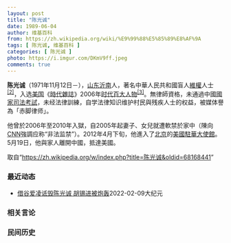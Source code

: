 ```yaml
---
layout: post
title: "陈光诚"
date: 1989-06-04
author: 维基百科
from: https://zh.wikipedia.org/wiki/%E9%99%88%E5%85%89%E8%AF%9A
tags: [ 陈光诚, 维基百科 ]
categories: [ 陈光诚 ]
photo: https://i.imgur.com/DKmV9ff.jpeg
comments: true
---
```

<div class="mw-parser-output"><div id="noteTA-d8dbe8c4" class="noteTA"><div class="noteTA-local"><div data-noteta-code="zh-cn:克里斯蒂安·贝尔; zh-tw:克里斯汀·貝爾; zh-hk:基斯頓比爾;"></div><div data-noteta-code="zh-cn:希拉里;zh:希拉莉;zh-hant:希拉蕊;zh-tw:希拉蕊;zh-sg:希拉莉;zh-hk:希拉里;zh-mo:希拉里;"></div><div data-noteta-code="zh-cn:克林顿;zh-hk:克林頓;zh-hant:柯林頓;zh-tw:柯林頓;zh-mo:克林頓;"></div></div></div>

<p><b>陈光诚</b>（1971年11月12日<span class="useeditintro" title="Template:BLP editintro">－</span>），<a href="/wiki/%E5%B1%B1%E4%B8%9C" class="mw-redirect" title="山东">山东</a><a href="/wiki/%E6%B2%82%E5%8D%97" class="mw-redirect" title="沂南">沂南</a>人，著名中華人民共和國盲人<a href="/wiki/%E7%B6%AD%E6%AC%8A" class="mw-redirect" title="維權">維權</a>人士<sup id="cite_ref-c11chen_2-0" class="reference"><a href="#cite_note-c11chen-2">[2]</a></sup>，入选<a href="/wiki/%E7%BE%8E%E5%9B%BD" title="美国">美国</a>《<a href="/wiki/%E6%99%82%E4%BB%A3%E9%9B%9C%E8%AA%8C" title="時代雜誌">時代雜誌</a>》2006年<a href="/wiki/%E6%97%B6%E4%BB%A3%E7%99%BE%E5%A4%A7%E4%BA%BA%E7%89%A9" title="时代百大人物">时代百大人物</a><sup id="cite_ref-time2006_3-0" class="reference"><a href="#cite_note-time2006-3">[3]</a></sup>。無律師資格，未通過中國<a href="/wiki/%E5%9B%BD%E5%AE%B6%E5%8F%B8%E6%B3%95%E8%80%83%E8%AF%95" title="国家司法考试">國家司法考試</a>，未经法律訓練，自学法律知识维护村民與残疾人士的权益，被媒体譽為「赤脚律师」。
</p><p>他曾於2006年至2010年入獄，自2005年起妻子、女兒就遭軟禁於家中（陳向<a href="/wiki/CNN" class="mw-redirect" title="CNN">CNN</a>強調应称“非法监禁”）。2012年4月下旬，他進入了<a href="/wiki/%E5%8C%97%E4%BA%AC" class="mw-redirect" title="北京">北京</a>的<a href="/wiki/%E7%BE%8E%E5%9B%BD%E9%A9%BB%E5%8D%8E%E5%A4%A7%E4%BD%BF%E9%A6%86" title="美国驻华大使馆">美國駐華大使館</a>。5月19日，他與家人離開中國，抵達美國。
</p>
</div><noscript><img src="//zh.wikipedia.org/wiki/Special:CentralAutoLogin/start?type=1x1" alt="" title="" width="1" height="1" style="border: none; position: absolute;"></noscript>
<div class="printfooter">取自“<a dir="ltr" href="https://zh.wikipedia.org/w/index.php?title=陈光诚&amp;oldid=68168441">https://zh.wikipedia.org/w/index.php?title=陈光诚&amp;oldid=68168441</a>”</div><div id="recent-news"><h3>最近动态</h3><ul><li><a href="https://nodebe4.github.io/waimei/2022-02-09/%E5%80%9F%E8%B0%B7%E7%88%B1%E5%87%8C%E8%AF%8B%E6%AF%81%E9%99%88%E5%85%89%E8%AF%9A-%E8%83%A1%E9%94%A1%E8%BF%9B%E8%A2%AB%E7%82%AE%E8%BD%B0" title="借谷爱凌诋毁陈光诚 胡锡进被炮轰—— 【大纪元2022年02月10日讯】（大纪元记者古清儿综合报导）美国出生、为中国队效力的滑雪女孩谷爱凌（Eileen Gu）夺得北京冬奥会金牌后，中共喉舌《环...">借谷爱凌诋毁陈光诚 胡锡进被炮轰</a><time>2022-02-09</time><a class="tag">大纪元</a></li>
</ul></div><div id="open-opinion"><h3>相关言论</h3><ul></ul></div><div id="mjls-record"><h3>民间历史</h3><ul></ul></div>